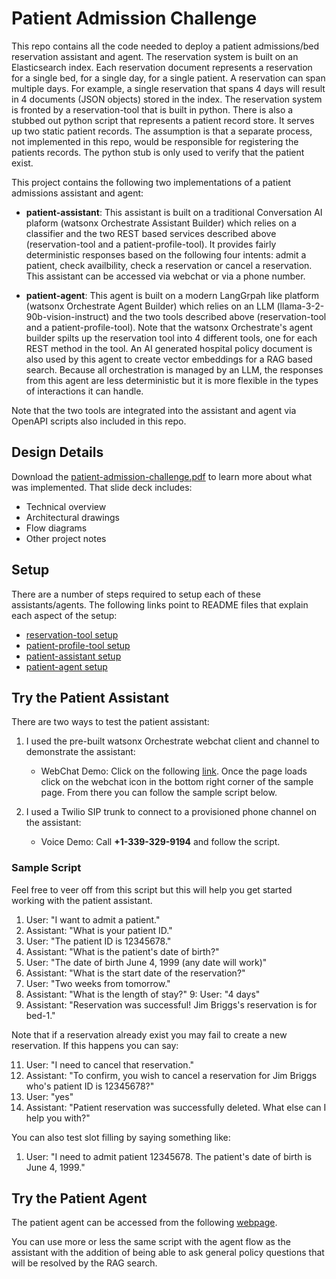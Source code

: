 # Patient Admission Challenge
This repo contains all the code needed to deploy a patient admissions/bed reservation assistant and agent. The reservation system is built on an Elasticsearch index. Each reservation document represents a reservation for a single bed, for a single day, for a single patient. A reservation can span multiple days. For example, a single reservation that spans 4 days will result in 4 documents (JSON objects) stored in the index. The reservation system is fronted by a reservation-tool that is built in python. There is also a stubbed out python script that represents a patient record store. It serves up two static patient records. The assumption is that a separate process, not implemented in this repo, would be responsible for registering the patients records. The python stub is only used to verify that the patient exist.

This project contains the following two implementations of a patient admissions assistant and agent:

- **patient-assistant**: This assistant is built on a traditional Conversation AI plaform (watsonx Orchestrate Assistant Builder) which relies on a classifier and the two REST based services described above (reservation-tool and a patient-profile-tool). It provides fairly deterministic responses based on the following four intents: admit a patient, check availbility, check a reservation or cancel a reservation. This assistant can be accessed via webchat or via a phone number.

- **patient-agent**: This agent is built on a modern LangGrpah like platform (watsonx Orchestrate Agent Builder) which relies on an LLM (llama-3-2-90b-vision-instruct) and the two tools described above (reservation-tool and a patient-profile-tool). Note that the watsonx Orchestrate's agent builder spilts up the reservation tool into 4 different tools, one for each REST method in the tool. An AI generated hospital policy document is also used by this agent to create vector embeddings for a RAG based search. Because all orchestration is managed by an LLM, the responses from this agent are less deterministic but it is more flexible in the types of interactions it can handle.

Note that the two tools are integrated into the assistant and agent via OpenAPI scripts also included in this repo.

## Design Details
Download the [patient-admission-challenge.pdf](./patient-admission-challenge.pdf) to learn more about what was implemented. That slide deck includes:
- Technical overview
- Architectural drawings
- Flow diagrams
- Other project notes

## Setup
There are a number of steps required to setup each of these assistants/agents. The following links point to README files that explain each aspect of the setup:

- [reservation-tool setup](./reservation-tool/README.md)
- [patient-profile-tool setup](./patient-profile-tool/README.md)
- [patient-assistant setup](./patient-assistant/README.md)
- [patient-agent setup](./patient-agent/README.md)

## Try the Patient Assistant

There are two ways to test the patient assistant:

1. I used the pre-built watsonx Orchestrate webchat client and channel to demonstrate the assistant:

    - WebChat Demo: Click on the following [link](https://web-chat.global.assistant.watson.appdomain.cloud/preview.html?backgroundImageURL=https%3A%2F%2Fus-south.watson-orchestrate.cloud.ibm.com%2Fmfe_assistants%2Fpublic%2Fimages%2Fupx-4dd6daea-0f5d-4e88-91e3-fb58fc0290e6%3A%3A200d35c1-8665-46bb-9bd7-0c75586f256c&integrationID=cdcb6e0a-4b3e-4573-b8aa-3d3227390539&region=wxo-us-south&serviceInstanceID=4dd6daea-0f5d-4e88-91e3-fb58fc0290e6). Once the page loads click on the webchat icon in the bottom right corner of the sample page. From there you can follow the sample script below.

2. I used a Twilio SIP trunk to connect to a provisioned phone channel on the assistant:
    - Voice Demo: Call **+1-339-329-9194** and follow the script.

### Sample Script
Feel free to veer off from this script but this will help you get started working with the patient assistant. 

1. User: "I want to admit a patient."
2. Assistant: "What is your patient ID."
3. User: "The patient ID is 12345678."
4. Assistant: "What is the patient's date of birth?"
5. User: "The date of birth June 4, 1999 (any date will work)"
6. Assistant: "What is the start date of the reservation?"
7. User: "Two weeks from tomorrow."
8. Assistant: "What is the length of stay?"
9: User: "4 days"
10. Assistant: "Reservation was successful! Jim Briggs's reservation is for bed-1."

Note that if a reservation already exist you may fail to create a new reservation. If this happens you can say:

11. User: "I need to cancel that reservation."
12. Assistant: "To confirm, you wish to cancel a reservation for Jim Briggs who's patient ID is 12345678?"
13. User: "yes"
14. Assistant: "Patient reservation was successfully deleted. What else can I help you with?"

You can also test slot filling by saying something like:
1. User: "I need to admit patient 12345678. The patient's date of birth is June 4, 1999."

## Try the Patient Agent

The patient agent can be accessed from the following [webpage](https://bpulito.github.io/patient-admission-agent/patient-agent/patient-agent-homepage.html).

You can use more or less the same script with the agent flow as the assistant with the addition of being able to ask general policy questions that will be resolved by the RAG search.
